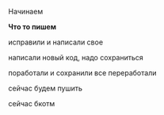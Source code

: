 Начинаем

**Что то пишем**

исправили и написали свое

написали новый код, надо сохраниться

поработали и сохранили 
все переработали



сейчас будем пушить

сейчас бкотм
